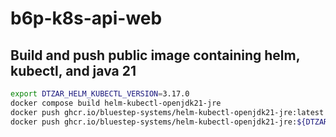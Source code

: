 # b6p-k8s-api-web
## Build and push public image containing helm, kubectl, and java 21
```bash
export DTZAR_HELM_KUBECTL_VERSION=3.17.0
docker compose build helm-kubectl-openjdk21-jre
docker push ghcr.io/bluestep-systems/helm-kubectl-openjdk21-jre:latest
docker push ghcr.io/bluestep-systems/helm-kubectl-openjdk21-jre:${DTZAR_HELM_KUBECTL_VERSION}
```